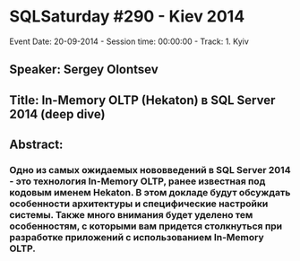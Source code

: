 # SQLSaturday #290 - Kiev 2014
Event Date: 20-09-2014 - Session time: 00:00:00 - Track: 1. Kyiv
## Speaker: Sergey Olontsev
## Title: In-Memory OLTP (Hekaton) в SQL Server 2014 (deep dive)
## Abstract:
### Одно из самых ожидаемых нововведений в SQL Server 2014 - это технология In-Memory OLTP, ранее известная под кодовым именем Hekaton. В этом докладе будут обсуждать особенности архитектуры и специфические настройки системы. Также много внимания будет уделено тем особенностям, с которыми вам придется столкнуться при разработке приложений с использованием In-Memory OLTP.
